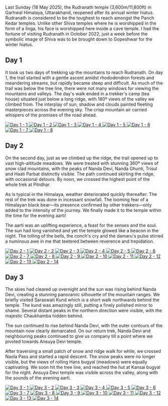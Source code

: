 
Last Sunday (18 May 2025), the Rudranath temple (3,600m/11,800ft) in Garhwal Himalaya, Uttarakhand, reopened after its annual winter hiatus. Rudranath is considered to be the toughest to reach amongst the Panch Kedar temples. Unlike other Shiva temples where he is worshipped in the form of a linga, his face is worshipped here inside a cave temple. I had the fortune of visiting Rudranath in October 2022, just a week before the symbolic image of Shiva was to be brought down to Gopeshwar for the winter hiatus. 

## Day 1

It took us two days of trekking up the mountains to reach Rudranath. On day 1, the trail started with a gentle ascent amidst rhododendron forests and meandering streams, but rapidly became steep and difficult. As much of the trail was below the tree line, there were not many windows for viewing the mountains and valleys. The day's walk ended in a trekker's camp (tea house) situated just below a long ridge, with 180º views of the valley we climbed from. The interplay of sun, shadow and clouds painted fleeting masterpieces across the evening sky. The crisp mountain air carried whispers of the promises of the road ahead.  


<!-- Two rows of preview images, all in one Lightbox gallery -->
<!-- Day 1 photo gallery: using gallery-tile class and explicit enumeration -->
<div class="gallery-tile">
  <a href="/assets/images/Rudranath/Rudranath-D1/IMG_5808.jpeg" data-lightbox="rudranath" data-title="Day 1 - 1">
    <img src="/assets/images/Rudranath/Rudranath-D1/IMG_5808.jpeg" alt="Day 1 - 1"/>
  </a>
  <a href="/assets/images/Rudranath/Rudranath-D1/IMG_5816.jpeg" data-lightbox="rudranath" data-title="Day 1 - 2">
    <img src="/assets/images/Rudranath/Rudranath-D1/IMG_5816.jpeg" alt="Day 1 - 2"/>
  </a>
  <a href="/assets/images/Rudranath/Rudranath-D1/IMG_5828.jpeg" data-lightbox="rudranath" data-title="Day 1 - 3">
    <img src="/assets/images/Rudranath/Rudranath-D1/IMG_5828.jpeg" alt="Day 1 - 3"/>
  </a>
  <a href="/assets/images/Rudranath/Rudranath-D1/IMG_5833.jpeg" data-lightbox="rudranath" data-title="Day 1 - 4">
    <img src="/assets/images/Rudranath/Rudranath-D1/IMG_5833.jpeg" alt="Day 1 - 4"/>
  </a>
  <a href="/assets/images/Rudranath/Rudranath-D1/IMG_5853.jpeg" data-lightbox="rudranath" data-title="Day 1 - 5">
    <img src="/assets/images/Rudranath/Rudranath-D1/IMG_5853.jpeg" alt="Day 1 - 5"/>
  </a>
  <a href="/assets/images/Rudranath/Rudranath-D1/IMG_5860.jpeg" data-lightbox="rudranath" data-title="Day 1 - 6">
    <img src="/assets/images/Rudranath/Rudranath-D1/IMG_5860.jpeg" alt="Day 1 - 6"/>
  </a>
  <a href="/assets/images/Rudranath/Rudranath-D1/IMG_5872.jpeg" data-lightbox="rudranath" data-title="Day 1 - 7">
    <img src="/assets/images/Rudranath/Rudranath-D1/IMG_5872.jpeg" alt="Day 1 - 7"/>
  </a>
  <a href="/assets/images/Rudranath/Rudranath-D1/IMG_5893.jpeg" data-lightbox="rudranath" data-title="Day 1 - 8">
    <img src="/assets/images/Rudranath/Rudranath-D1/IMG_5893.jpeg" alt="Day 1 - 8"/>
  </a>
</div>


## Day 2

On the second day, just as we climbed up the ridge, the trail opened up to vast high-altitude meadows. We were treated with stunning 360º views of snow clad mountains, with the peaks of Nanda Devi, Nanda Ghunti, Trisul and Haati Parbat distinctly visible. The path continued skirting the ridge, with occasional detours. By noon, we crossed the highest point of the whole trek at Pitrdhar. 

As is typical in the Himalaya, weather deteriorated quickly thereafter. The rest of the trek was done in incessant snowfall. The looming fear of a Himalayan black bear—its presence confirmed by other trekkers—only added to the intensity of the journey. We finally made it to the temple within the time for the evening aarti!  

The aarti was an uplifting experience, a feast for the senses and the soul. The sun had long vanished and yet the temple glowed like a beacon in the night. The tolling of the bells, the conch's cry and the damaru's pulse stirred a numinous awe in me that teetered between reverence and trepidation.

<!-- Day 2 photo gallery: preview row, Lightbox2 enabled -->
<div class="gallery-tile">
  <a href="/assets/images/Rudranath/Rudranath-D2/IMG_5898.jpeg" data-lightbox="rudranath-d2" data-title="Day 2 - 1">
    <img src="/assets/images/Rudranath/Rudranath-D2/IMG_5898.jpeg" alt="Day 2 - 1"/>
  </a>
  <a href="/assets/images/Rudranath/Rudranath-D2/IMG_5903.jpeg" data-lightbox="rudranath-d2" data-title="Day 2 - 2">
    <img src="/assets/images/Rudranath/Rudranath-D2/IMG_5903.jpeg" alt="Day 2 - 2"/>
  </a>
  <a href="/assets/images/Rudranath/Rudranath-D2/IMG_5912.jpeg" data-lightbox="rudranath-d2" data-title="Day 2 - 3">
    <img src="/assets/images/Rudranath/Rudranath-D2/IMG_5912.jpeg" alt="Day 2 - 3"/>
  </a>
  <a href="/assets/images/Rudranath/Rudranath-D2/IMG_5913.jpeg" data-lightbox="rudranath-d2" data-title="Day 2 - 4">
    <img src="/assets/images/Rudranath/Rudranath-D2/IMG_5913.jpeg" alt="Day 2 - 4"/>
  </a>
  <a href="/assets/images/Rudranath/Rudranath-D2/IMG_5914.jpeg" data-lightbox="rudranath-d2" data-title="Day 2 - 5">
    <img src="/assets/images/Rudranath/Rudranath-D2/IMG_5914.jpeg" alt="Day 2 - 5"/>
  </a>
  <a href="/assets/images/Rudranath/Rudranath-D2/IMG_5916.jpeg" data-lightbox="rudranath-d2" data-title="Day 2 - 6">
    <img src="/assets/images/Rudranath/Rudranath-D2/IMG_5916.jpeg" alt="Day 2 - 6"/>
  </a>
  <a href="/assets/images/Rudranath/Rudranath-D2/IMG_5920.jpeg" data-lightbox="rudranath-d2" data-title="Day 2 - 7">
    <img src="/assets/images/Rudranath/Rudranath-D2/IMG_5920.jpeg" alt="Day 2 - 7"/>
  </a>
  <a href="/assets/images/Rudranath/Rudranath-D2/IMG_5940.jpeg" data-lightbox="rudranath-d2" data-title="Day 2 - 8">
    <img src="/assets/images/Rudranath/Rudranath-D2/IMG_5940.jpeg" alt="Day 2 - 8"/>
  </a>
  <a href="/assets/images/Rudranath/Rudranath-D2/IMG_5942.jpeg" data-lightbox="rudranath-d2" data-title="Day 2 - 9">
    <img src="/assets/images/Rudranath/Rudranath-D2/IMG_5942.jpeg" alt="Day 2 - 9"/>
  </a>
  <a href="/assets/images/Rudranath/Rudranath-D2/IMG_5949.jpeg" data-lightbox="rudranath-d2" data-title="Day 2 - 10">
    <img src="/assets/images/Rudranath/Rudranath-D2/IMG_5949.jpeg" alt="Day 2 - 10"/>
  </a>
  <a href="/assets/images/Rudranath/Rudranath-D2/IMG_5973.jpeg" data-lightbox="rudranath-d2" data-title="Day 2 - 11">
    <img src="/assets/images/Rudranath/Rudranath-D2/IMG_5973.jpeg" alt="Day 2 - 11"/>
  </a>
  <a href="/assets/images/Rudranath/Rudranath-D2/IMG_5977.jpeg" data-lightbox="rudranath-d2" data-title="Day 2 - 12">
    <img src="/assets/images/Rudranath/Rudranath-D2/IMG_5977.jpeg" alt="Day 2 - 12"/>
  </a>
  <a href="/assets/images/Rudranath/Rudranath-D2/IMG_5982.jpeg" data-lightbox="rudranath-d2" data-title="Day 2 - 13">
    <img src="/assets/images/Rudranath/Rudranath-D2/IMG_5982.jpeg" alt="Day 2 - 13"/>
  </a>
  <a href="/assets/images/Rudranath/Rudranath-D2/IMG_5984.jpeg" data-lightbox="rudranath-d2" data-title="Day 2 - 14">
    <img src="/assets/images/Rudranath/Rudranath-D2/IMG_5984.jpeg" alt="Day 2 - 14"/>
  </a>
</div>

## Day 3 

The skies had cleared up overnight and the sun was rising behind Nanda Devi, creating a stunning panoramic silhouette of the mountain ranges. We briefly visited Saraswati Kund which is a short walk northwards behind the temple. The kund was amazingly still, putting a finely polished mirror to shame. Several distant peaks in the northern direction were visible, with the majestic Chaukhamba hidden behind. 

The sun continued to rise behind Nanda Devi, with the outer contours of the mountain now clearly demarcated. On our return trek, Nanda Devi and neighbouring peaks continued to give us company till a point where we pivoted towards Ansuya Devi temple.


After traversing a small patch of snow and ridge walk for while, we crossed Naola Pass and started a rapid descent. The snow peaks were no longer visible, but the views of rolling Hans bugyal (meadows) were equally captivating. We soon hit the tree line, and reached the hut at Kansai bugyal for the night. Ansuya Devi temple was visible across the valley, along with the sounds of the evening aarti.
<div class="gallery-tile">
  <a href="/assets/images/Rudranath/Rudranath-D3/IMG_5986.jpeg" data-lightbox="rudranath-d3" data-title="Day 3 - 1">
    <img src="/assets/images/Rudranath/Rudranath-D3/IMG_5986.jpeg" alt="Day 3 - 1"/>
  </a>
  <a href="/assets/images/Rudranath/Rudranath-D3/IMG_5989.jpeg" data-lightbox="rudranath-d3" data-title="Day 3 - 2">
    <img src="/assets/images/Rudranath/Rudranath-D3/IMG_5989.jpeg" alt="Day 3 - 2"/>
  </a>
  <a href="/assets/images/Rudranath/Rudranath-D3/IMG_5995.jpeg" data-lightbox="rudranath-d3" data-title="Day 3 - 3">
    <img src="/assets/images/Rudranath/Rudranath-D3/IMG_5995.jpeg" alt="Day 3 - 3"/>
  </a>
  <a href="/assets/images/Rudranath/Rudranath-D3/IMG_5999.jpeg" data-lightbox="rudranath-d3" data-title="Day 3 - 4">
    <img src="/assets/images/Rudranath/Rudranath-D3/IMG_5999.jpeg" alt="Day 3 - 4"/>
  </a>
  <a href="/assets/images/Rudranath/Rudranath-D3/IMG_6005.jpeg" data-lightbox="rudranath-d3" data-title="Day 3 - 5">
    <img src="/assets/images/Rudranath/Rudranath-D3/IMG_6005.jpeg" alt="Day 3 - 5"/>
  </a>
  <a href="/assets/images/Rudranath/Rudranath-D3/IMG_6008.jpeg" data-lightbox="rudranath-d3" data-title="Day 3 - 6">
    <img src="/assets/images/Rudranath/Rudranath-D3/IMG_6008.jpeg" alt="Day 3 - 6"/>
  </a>
  <a href="/assets/images/Rudranath/Rudranath-D3/IMG_6025.jpeg" data-lightbox="rudranath-d3" data-title="Day 3 - 7">
    <img src="/assets/images/Rudranath/Rudranath-D3/IMG_6025.jpeg" alt="Day 3 - 7"/>
  </a>
  <a href="/assets/images/Rudranath/Rudranath-D3/IMG_6033.jpeg" data-lightbox="rudranath-d3" data-title="Day 3 - 8">
    <img src="/assets/images/Rudranath/Rudranath-D3/IMG_6033.jpeg" alt="Day 3 - 8"/>
  </a>
  <a href="/assets/images/Rudranath/Rudranath-D3/IMG_6036.jpeg" data-lightbox="rudranath-d3" data-title="Day 3 - 9">
    <img src="/assets/images/Rudranath/Rudranath-D3/IMG_6036.jpeg" alt="Day 3 - 9"/>
  </a>
  <a href="/assets/images/Rudranath/Rudranath-D3/IMG_6047.jpeg" data-lightbox="rudranath-d3" data-title="Day 3 - 10">
    <img src="/assets/images/Rudranath/Rudranath-D3/IMG_6047.jpeg" alt="Day 3 - 10"/>
  </a>
  <a href="/assets/images/Rudranath/Rudranath-D3/IMG_6056.jpeg" data-lightbox="rudranath-d3" data-title="Day 3 - 11">
    <img src="/assets/images/Rudranath/Rudranath-D3/IMG_6056.jpeg" alt="Day 3 - 11"/>
  </a>
  <a href="/assets/images/Rudranath/Rudranath-D3/IMG_6057.jpeg" data-lightbox="rudranath-d3" data-title="Day 3 - 12">
    <img src="/assets/images/Rudranath/Rudranath-D3/IMG_6057.jpeg" alt="Day 3 - 12"/>
  </a>
  <a href="/assets/images/Rudranath/Rudranath-D3/IMG_6060.jpeg" data-lightbox="rudranath-d3" data-title="Day 3 - 13">
    <img src="/assets/images/Rudranath/Rudranath-D3/IMG_6060.jpeg" alt="Day 3 - 13"/>
  </a>
  <a href="/assets/images/Rudranath/Rudranath-D3/IMG_6076.jpeg" data-lightbox="rudranath-d3" data-title="Day 3 - 14">
    <img src="/assets/images/Rudranath/Rudranath-D3/IMG_6076.jpeg" alt="Day 3 - 14"/>
  </a>
</div>
